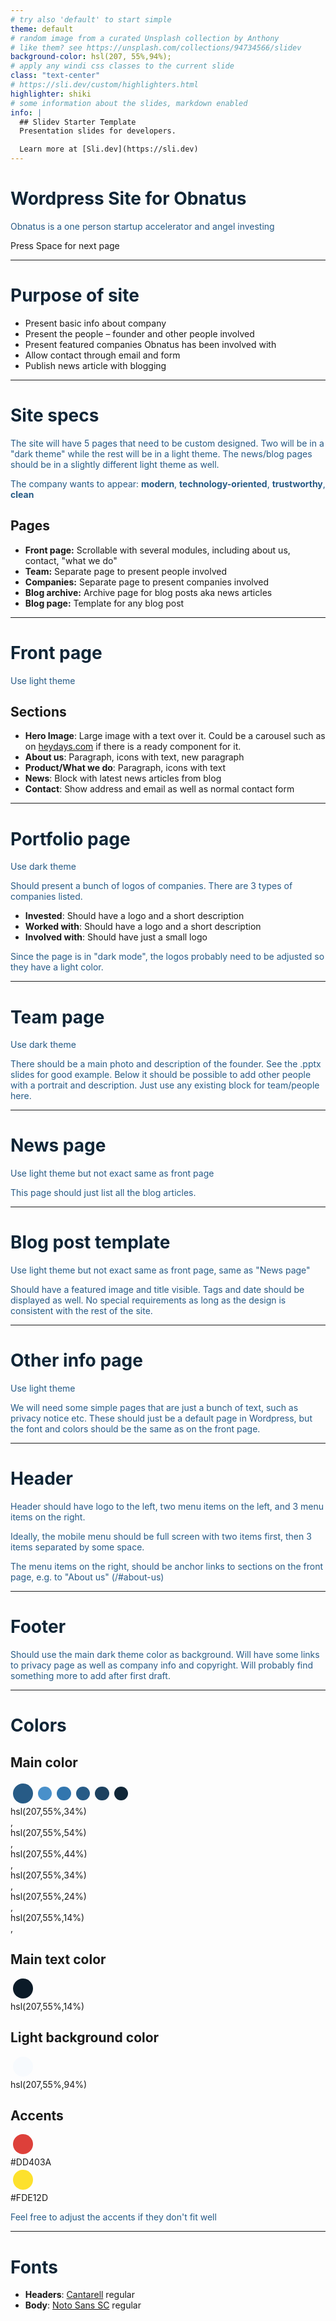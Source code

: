 ```yaml
---
# try also 'default' to start simple
theme: default
# random image from a curated Unsplash collection by Anthony
# like them? see https://unsplash.com/collections/94734566/slidev
background-color: hsl(207, 55%,94%);
# apply any windi css classes to the current slide
class: "text-center"
# https://sli.dev/custom/highlighters.html
highlighter: shiki
# some information about the slides, markdown enabled
info: |
  ## Slidev Starter Template
  Presentation slides for developers.

  Learn more at [Sli.dev](https://sli.dev)
---
```


# Wordpress Site for Obnatus

Obnatus is a one person startup accelerator and angel investing

<div class="pt-12">
  <span @click="$slidev.nav.next" class="px-2 p-1 rounded cursor-pointer" hover="bg-white bg-opacity-10">
    Press Space for next page <carbon:arrow-right class="inline"/>
  </span>
</div>

<a href="https://github.com/slidevjs/slidev" target="_blank" alt="GitHub"
  class="abs-br m-6 text-xl icon-btn opacity-50 !border-none !hover:text-white">
<carbon-logo-github />
</a>

<style>
h1 {
  color: hsl(207,55%,14%)
}
p {
  color: hsl(207,55%,34%)
}

</style>

---

# Purpose of site

- Present basic info about company
- Present the people – founder and other people involved
- Present featured companies Obnatus has been involved with
- Allow contact through email and form
- Publish news article with blogging

---

# Site specs

<p></p>

The site will have 5 pages that need to be custom designed. Two will be in a "dark theme" while the rest will be in a light theme. The news/blog pages should be in a slightly different light theme as well.

The company wants to appear: **modern**, **technology-oriented**, **trustworthy**, **clean**

## Pages

- **Front page:** Scrollable with several modules, including about us, contact, "what we do"
- **Team:** Separate page to present people involved
- **Companies:** Separate page to present companies involved
- **Blog archive:** Archive page for blog posts aka news articles
- **Blog page:** Template for any blog post

---

# Front page

Use light theme

## Sections

- **Hero Image**: Large image with a text over it. Could be a carousel such as on [heydays.com](https://heydays.com) if there is a ready component for it.
- **About us**: Paragraph, icons with text, new paragraph
- **Product/What we do**: Paragraph, icons with text
- **News**: Block with latest news articles from blog
- **Contact**: Show address and email as well as normal contact form

---

# Portfolio page

Use dark theme

Should present a bunch of logos of companies. There are 3 types of companies listed.

- **Invested**: Should have a logo and a short description
- **Worked with**: Should have a logo and a short description
- **Involved with**: Should have just a small logo

Since the page is in "dark mode", the logos probably need to be adjusted so they have a light color.

---

# Team page

Use dark theme

There should be a main photo and description of the founder. See the .pptx slides for good example. Below it should be possible to add other people with a portrait and description. Just use any existing block for team/people here.

---

# News page

Use light theme but not exact same as front page

This page should just list all the blog articles.

---

# Blog post template

Use light theme but not exact same as front page, same as "News page"

Should have a featured image and title visible. Tags and date should be displayed as well. No special requirements as long as the design is consistent with the rest of the site.

---

# Other info page

Use light theme

We will need some simple pages that are just a bunch of text, such as privacy notice etc. These should just be a default page in Wordpress, but the font and colors should be the same as on the front page.

---

# Header

Header should have logo to the left, two menu items on the left, and 3 menu items on the right.

Ideally, the mobile menu should be full screen with two items first, then 3 items separated by some space.

The menu items on the right, should be anchor links to sections on the front page, e.g. to "About us" (/#about-us)

---

# Footer

Should use the main dark theme color as background. Will have some links to privacy page as well as company info and copyright. Will probably find something more to add after first draft.

---

# Colors

## Main color

<div style="display:flex;align-items:center">
<div style="background-color: hsl(207,55%,34%);height:2rem;width:2rem;border-radius:50%;display:block;margin:0.25rem"></div>
<div style="background-color: hsl(207,55%,54%);height:1.4rem;width:1.4rem;border-radius:50%;display:block;margin:0.25rem"></div>
<div style="background-color: hsl(207,55%,44%);height:1.4rem;width:1.4rem;border-radius:50%;display:block;margin:0.25rem"></div>
<div style="background-color: hsl(207,55%,34%);height:1.4rem;width:1.4rem;border-radius:50%;display:block;margin:0.25rem"></div>
<div style="background-color: hsl(207,55%,24%);height:1.4rem;width:1.4rem;border-radius:50%;display:block;margin:0.25rem"></div>
<div style="background-color: hsl(207,55%,14%);height:1.4rem;width:1.4rem;border-radius:50%;display:block;margin:0.25rem"></div>
</div>
<div class="flex">
<div>hsl(207,55%,34%)</div>,
<div>hsl(207,55%,54%)</div>,
<div>hsl(207,55%,44%)</div>,
<div>hsl(207,55%,34%)</div>,
<div>hsl(207,55%,24%)</div>,
<div>hsl(207,55%,14%)</div>,
</div>
 
## Main text color
 
<div class="flex items-center">
<div style="background-color: hsl(207,55%,10%);height:2rem;width:2rem;border-radius:50%;display:block;margin:0.25rem"></div>
<div>hsl(207,55%,14%)</div>
</div>

## Light background color

<div class="flex items-center">
<div style="background-color: hsl(207,55%,98%);height:2rem;width:2rem;border-radius:50%;display:block;margin:0.25rem"></div>
<div>hsl(207,55%,94%)</div>
</div>

## Accents

<div class="flex items-center">
<div style="background-color: #DD403A;height:2rem;width:2rem;border-radius:50%;display:block;margin:0.25rem"></div>
<div>#DD403A</div>
</div>
<div class="flex items-center">
<div style="background-color: #FDE12D;height:2rem;width:2rem;border-radius:50%;display:block;margin:0.25rem"></div>
<div>#FDE12D</div>
</div>

Feel free to adjust the accents if they don't fit well

---

# Fonts

- **Headers**: [Cantarell](https://fonts.google.com/specimen/Cantarell) regular
- **Body**: [Noto Sans SC](https://fonts.google.com/specimen/Noto+Sans+SC) regular
